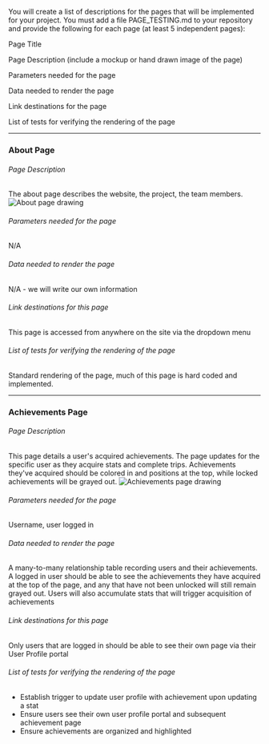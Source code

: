 You will create a list of descriptions for the pages that will be implemented for your project.
You must add a file PAGE_TESTING.md to your repository and provide the following for each page (at least 5 independent pages):


Page Title 

Page Description (include a mockup or hand drawn image of the page)

Parameters needed for the page

Data needed to render the page

Link destinations for the page

List of tests for verifying the rendering of the page

___
### About Page

###### Page Description
The about page describes the website, the project, the team members.
![About page drawing](https://user-images.githubusercontent.com/63213386/196829114-58d79715-069d-43e9-9b1e-c21ec0b7c9db.jpg)

###### Parameters needed for the page
N/A

###### Data needed to render the page
N/A - we will write our own information

###### Link destinations for this page
This page is accessed from anywhere on the site via the dropdown menu

###### List of tests for verifying the rendering of the page
Standard rendering of the page, much of this page is hard coded and implemented.

___
### Achievements Page

###### Page Description
This page details a user's acquired achievements. The page updates for the specific user as they acquire stats and complete trips. Achievements they've acquired should be colored in and positions at the top, while locked achievements will be grayed out. ![Achievements page drawing](https://user-images.githubusercontent.com/63213386/196830998-0add2e97-fdcd-48d3-b102-0cb0bd70856c.jpg)

###### Parameters needed for the page
Username, user logged in

###### Data needed to render the page
A many-to-many relationship table recording users and their achievements. A logged in user should be able to see the achievements they have acquired at the top of the page, and any that have not been unlocked will still remain grayed out. Users will also accumulate stats that will trigger acquisition of achievements

###### Link destinations for this page
Only users that are logged in should be able to see their own page via their User Profile portal

###### List of tests for verifying the rendering of the page
- Establish trigger to update user profile with achievement upon updating a stat
- Ensure users see their own user profile portal and subsequent achievement page
- Ensure achievements are organized and highlighted
